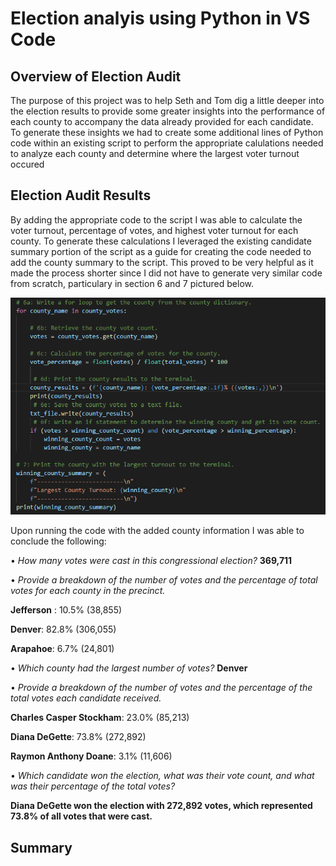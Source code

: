 # Election analyis using Python in VS Code

## Overview of Election Audit

The purpose of this project was to help Seth and Tom dig a little deeper into the election results to provide some greater insights into the performance of each county to accompany the data already provided for each candidate. To generate these insights we had to create some additional lines of Python code within an existing script to perform the appropriate calulations needed to analyze each county and determine where the largest voter turnout occured  

## Election Audit Results

By adding the appropriate code to the script I was able to calculate the voter turnout, percentage of votes, and highest voter turnout for each county. To generate these calculations I leveraged the existing candidate summary portion of the script as a guide for creating the code needed to add the county summary to the script.  This proved to be very helpful as it made the process shorter since I did not have to generate very similar code from scratch, particulary in section 6 and 7 pictured below. 

![Code](https://github.com/NRFlood/election_analysis/blob/main/Code%20Example.png)

Upon running the code with the added county information I was able to conclude the following:

• *How many votes were cast in this congressional election?*   **369,711**

• *Provide a breakdown of the number of votes and the percentage of total votes for each county in the precinct.*

   **Jefferson** : 10.5% (38,855)
  
   **Denver**: 82.8% (306,055)
  
   **Arapahoe**: 6.7% (24,801)


• *Which county had the largest number of votes?*   **Denver**

• *Provide a breakdown of the number of votes and the percentage of the total votes each candidate received.*

   **Charles Casper Stockham**: 23.0% (85,213)

   **Diana DeGette**: 73.8% (272,892)

   **Raymon Anthony Doane**: 3.1% (11,606)

• *Which candidate won the election, what was their vote count, and what was their percentage of the total votes?* 

**Diana DeGette won the election with 272,892 votes, which represented 73.8% of all votes that were cast.**

## Summary

 

